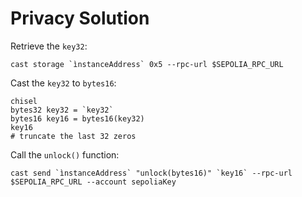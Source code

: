 # Privacy Solution

Retrieve the `key32`:

```
cast storage `ìnstanceAddress` 0x5 --rpc-url $SEPOLIA_RPC_URL
```

Cast the `key32` to `bytes16`:

```
chisel
bytes32 key32 = `key32`
bytes16 key16 = bytes16(key32)
key16
# truncate the last 32 zeros
```

Call the  `unlock()` function:

```
cast send `ìnstanceAddress` "unlock(bytes16)" `key16` --rpc-url $SEPOLIA_RPC_URL --account sepoliaKey
```
